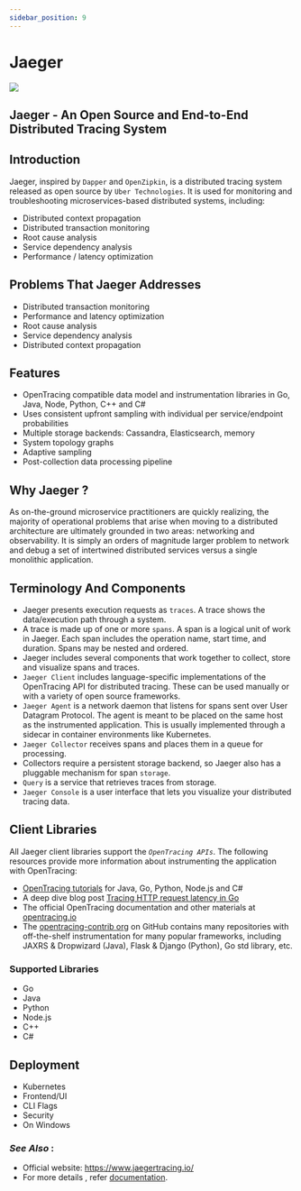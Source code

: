 ```yaml
---
sidebar_position: 9
---
```


# Jaeger

<img  src="https://www.jaegertracing.io/img/jaeger-vector.svg"/>

## Jaeger - An Open Source and End-to-End Distributed Tracing System

## Introduction

Jaeger, inspired by `Dapper` and `OpenZipkin`, is a distributed tracing system released as open source by `Uber Technologies`. It is used for monitoring and troubleshooting microservices-based distributed systems, including:

- Distributed context propagation
- Distributed transaction monitoring
- Root cause analysis
- Service dependency analysis
- Performance / latency optimization

## Problems That Jaeger Addresses

- Distributed transaction monitoring 
- Performance and latency optimization
- Root cause analysis
- Service dependency analysis
- Distributed context propagation

## Features

- OpenTracing compatible data model and instrumentation libraries in Go, Java, Node, Python, C++ and C#
- Uses consistent upfront sampling with individual per service/endpoint probabilities
- Multiple storage backends: Cassandra, Elasticsearch, memory
- System topology graphs
- Adaptive sampling 
- Post-collection data processing pipeline

## Why Jaeger ?

As on-the-ground microservice practitioners are quickly realizing, the majority of operational problems that arise when moving to a distributed architecture are ultimately grounded in two areas: networking and observability. It is simply an orders of magnitude larger problem to network and debug a set of intertwined distributed services versus a single monolithic application.

## Terminology And Components
- Jaeger presents execution requests as `traces`. A trace shows the data/execution path through a system. 
- A trace is made up of one or more `spans`. A span is a logical unit of work in Jaeger. Each span includes the operation name, start time, and duration. Spans may be nested and ordered.
- Jaeger includes several components that work together to collect, store and visualize spans and traces.
- `Jaeger Client` includes language-specific implementations of the OpenTracing API for distributed tracing. These can be used manually or with a variety of open source frameworks.
- `Jaeger Agent` is a network daemon that listens for spans sent over User Datagram Protocol. The agent is meant to be placed on the same host as the instrumented application. This is usually implemented through a sidecar in container environments like Kubernetes.
- `Jaeger Collector` receives spans and places them in a queue for processing.
- Collectors require a persistent storage backend, so Jaeger also has a pluggable mechanism for span `storage`. 
- `Query` is a service that retrieves traces from storage.
- `Jaeger Console` is a user interface that lets you visualize your distributed tracing data.

## Client Libraries

All Jaeger client libraries support the _`OpenTracing APIs`_. The following resources provide more information about instrumenting the application with OpenTracing:
- [OpenTracing tutorials](https://github.com/yurishkuro/opentracing-tutorial) for Java, Go, Python, Node.js and C#
- A deep dive blog post [Tracing HTTP request latency in Go](https://medium.com/opentracing/tracing-http-request-latency-in-go-with-opentracing-7cc1282a100a)
- The official OpenTracing documentation and other materials at [opentracing.io](https://opentracing.io/)
- The [opentracing-contrib org](https://github.com/opentracing-contrib) on GitHub contains many repositories with off-the-shelf instrumentation for many popular frameworks, including JAXRS & Dropwizard (Java), Flask & Django (Python), Go std library, etc.

### Supported Libraries
+ Go
+ Java
+ Python
+ Node.js
+ C++
+ C#
  
## Deployment
+ Kubernetes
+ Frontend/UI
+ CLI Flags
+ Security
+ On Windows

### _See Also_ :

- Official website: https://www.jaegertracing.io/
- For more details , refer [documentation](https://www.jaegertracing.io/docs/1.26/).
